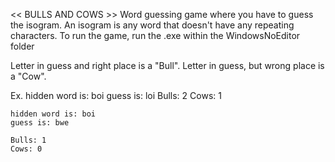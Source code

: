 
<< BULLS AND COWS >> 
Word guessing game where you have to guess the isogram. An isogram is any word that doesn't have any repeating characters.
To run the game, run the .exe within the WindowsNoEditor folder

Letter in guess and right place is a "Bull".
Letter in guess, but wrong place is a "Cow".

Ex. hidden word is: boi
	guess is: loi
	Bulls: 2
	Cows: 1
	
	hidden word is: boi
	guess is: bwe
	
	Bulls: 1
	Cows: 0